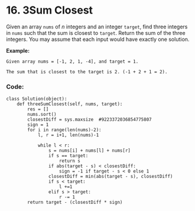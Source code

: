 # 16. 3Sum Closest

Given an array `nums` of _n_ integers and an integer `target`, find three integers in `nums` such that the sum is closest to `target`. Return the sum of the three integers. You may assume that each input would have exactly one solution.

**Example:**

```text
Given array nums = [-1, 2, 1, -4], and target = 1.

The sum that is closest to the target is 2. (-1 + 2 + 1 = 2).
```

### Code:

```text
class Solution(object):
    def threeSumClosest(self, nums, target):
        res = []
        nums.sort()
        closestDiff = sys.maxsize  #9223372036854775807
        sign = 1
        for i in range(len(nums)-2):
            l, r = i+1, len(nums)-1
            
            while l < r:
                s = nums[i] + nums[l] + nums[r]
                if s == target:
                    return s
                if abs(target - s) < closestDiff:
                    sign = -1 if target - s < 0 else 1
                closestDiff = min(abs(target - s), closestDiff)
                if s < target:
                    l +=1 
                elif s > target:
                    r -= 1
        return target - (closestDiff * sign)
```

